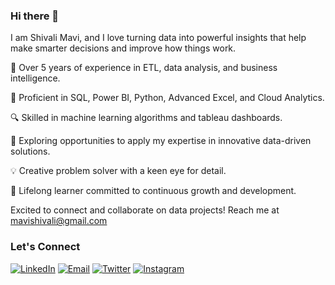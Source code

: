 ### Hi there 👋

I am Shivali Mavi, and I love turning data into powerful insights that help make smarter decisions and improve how things work.

💼 Over 5 years of experience in ETL, data analysis, and business intelligence.

🌟 Proficient in SQL, Power BI, Python, Advanced Excel, and Cloud Analytics.

🔍 Skilled in machine learning algorithms and tableau dashboards.

🚀 Exploring opportunities to apply my expertise in innovative data-driven solutions.

💡 Creative problem solver with a keen eye for detail.

🌱 Lifelong learner committed to continuous growth and development.


Excited to connect and collaborate on data projects! 
Reach me at mavishivali@gmail.com

### Let's Connect
[![LinkedIn](https://img.shields.io/badge/LinkedIn-0077B5?style=flat-square&logo=linkedin&logoColor=white)](https://www.linkedin.com/in/shivalimavi/)
[![Email](https://img.shields.io/badge/Email-00FF7F?style=flat-square&logo=email&logoColor=white)](mailto:mavishivali@gmail.com)
[![Twitter](https://img.shields.io/badge/Twitter-1DA1F2?style=flat-square&logo=twitter&logoColor=white)](https://twitter.com/shivalimavi1)
[![Instagram](https://img.shields.io/badge/Instagram-E4405F?style=flat-square&logo=instagram&logoColor=white)](https://www.instagram.com/shivalimavi/)

<!-- [![Portfolio](https://img.shields.io/badge/Portfolio-9B59B6?style=flat-square&logo=portfolio&logoColor=white)](https://shivalimavi.github.io/portfolio/)
 -->


<!-- ### My Statistics
[![GitHub Streak](https://streak-stats.demolab.com?user=shivalimavi&theme=dark&date_format=M%20j%5B%2C%20Y%5D)](https://git.io/streak-stats)
-->
